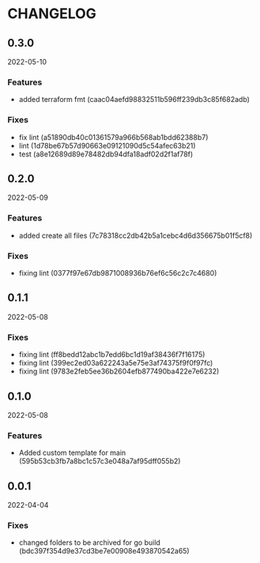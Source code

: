 # CHANGELOG

<!--- next entry here -->

## 0.3.0
2022-05-10

### Features

- added terraform fmt (caac04aefd98832511b596ff239db3c85f682adb)

### Fixes

- fix lint (a51890db40c01361579a966b568ab1bdd62388b7)
- lint (1d78be67b57d90663e09121090d5c54afec63b21)
- test (a8e12689d89e78482db94dfa18adf02d2f1af78f)

## 0.2.0
2022-05-09

### Features

- added create all files (7c78318cc2db42b5a1cebc4d6d356675b01f5cf8)

### Fixes

- fixing lint (0377f97e67db9871008936b76ef6c56c2c7c4680)

## 0.1.1
2022-05-08

### Fixes

- fixing lint (ff8bedd12abc1b7edd6bc1d19af38436f7f16175)
- fixing lint (399ec2ed03a622243a5e75e3af74375f9f0f97fc)
- fixing lint (9783e2feb5ee36b2604efb877490ba422e7e6232)

## 0.1.0
2022-05-08

### Features

- Added custom template for main (595b53cb3fb7a8bc1c57c3e048a7af95dff055b2)

## 0.0.1
2022-04-04

### Fixes

- changed folders to be archived for go build (bdc397f354d9e37cd3be7e00908e493870542a65)